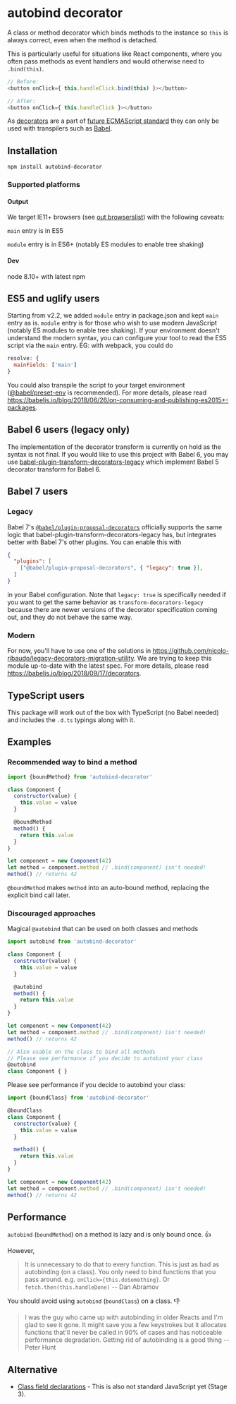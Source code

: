 # autobind decorator

A class or method decorator which binds methods to the instance so `this` is always correct, even when the method is detached.

This is particularly useful for situations like React components, where you often pass methods as event handlers and would otherwise need to `.bind(this)`.

```js
// Before:
<button onClick={ this.handleClick.bind(this) }></button>

// After:
<button onClick={ this.handleClick }></button>
```

As [decorators](https://github.com/wycats/javascript-decorators) are a part of [future ECMAScript standard](https://github.com/tc39/proposals) they can only be used with transpilers such as [Babel](http://babeljs.io).

## Installation

```
npm install autobind-decorator
```

### Supported platforms

#### Output

We target IE11+ browsers (see [out browserslist](./src/browserslist)) with the following caveats:

`main` entry is in ES5

`module` entry is in ES6+ (notably ES modules to enable tree shaking)

#### Dev

node 8.10+ with latest npm

## ES5 and uglify users

Starting from v2.2, we added `module` entry in package.json and kept `main` entry as is. `module` entry is for those who wish to use modern JavaScript (notably ES modules to enable tree shaking). If your environment doesn't understand the modern syntax, you can configure your tool to read the ES5 script via the `main` entry. EG: with webpack, you could do

```js
resolve: {
  mainFields: ['main']
}
```

You could also transpile the script to your target environment ([@babel/preset-env](https://babeljs.io/docs/en/babel-preset-env) is recommended). For more details, please read https://babeljs.io/blog/2018/06/26/on-consuming-and-publishing-es2015+-packages.

## Babel 6 users (legacy only)

The implementation of the decorator transform is currently on hold as the syntax is not final. If you would like to use this project with Babel 6, you may use [babel-plugin-transform-decorators-legacy](https://github.com/loganfsmyth/babel-plugin-transform-decorators-legacy) which implement Babel 5 decorator transform for Babel 6.

## Babel 7 users

### Legacy

Babel 7's [`@babel/plugin-proposal-decorators`](https://babeljs.io/docs/en/babel-plugin-proposal-decorators) officially supports the same logic that babel-plugin-transform-decorators-legacy has, but integrates better with Babel 7's other plugins. You can enable this with

```json
{
  "plugins": [
    ["@babel/plugin-proposal-decorators", { "legacy": true }],
  ]
}
```

in your Babel configuration. Note that `legacy: true` is specifically needed if you
want to get the same behavior as `transform-decorators-legacy` because there
are newer versions of the decorator specification coming out, and they do not
behave the same way.

### Modern

For now, you'll have to use one of the solutions in https://github.com/nicolo-ribaudo/legacy-decorators-migration-utility. We are trying to keep this module up-to-date with the latest spec. For more details, please read https://babeljs.io/blog/2018/09/17/decorators.

## TypeScript users

This package will work out of the box with TypeScript (no Babel needed) and includes the `.d.ts` typings along with it.

## Examples

### Recommended way to bind a method

```js
import {boundMethod} from 'autobind-decorator'

class Component {
  constructor(value) {
    this.value = value
  }

  @boundMethod
  method() {
    return this.value
  }
}

let component = new Component(42)
let method = component.method // .bind(component) isn't needed!
method() // returns 42
```

`@boundMethod` makes `method` into an auto-bound method, replacing the explicit bind call later.

### Discouraged approaches

Magical `@autobind` that can be used on both classes and methods

```js
import autobind from 'autobind-decorator'

class Component {
  constructor(value) {
    this.value = value
  }

  @autobind
  method() {
    return this.value
  }
}

let component = new Component(42)
let method = component.method // .bind(component) isn't needed!
method() // returns 42

// Also usable on the class to bind all methods
// Please see performance if you decide to autobind your class
@autobind
class Component { }
```

Please see performance if you decide to autobind your class:

```js
import {boundClass} from 'autobind-decorator'

@boundClass
class Component {
  constructor(value) {
    this.value = value
  }

  method() {
    return this.value
  }
}

let component = new Component(42)
let method = component.method // .bind(component) isn't needed!
method() // returns 42
```

## Performance

`autobind` (`boundMethod`) on a method is lazy and is only bound once. :thumbsup:

However,

> It is unnecessary to do that to every function. This is just as bad as autobinding (on a class). You only need to bind functions that you pass around. e.g. `onClick={this.doSomething}`. Or `fetch.then(this.handleDone)`
  -- Dan Abramov‏

You should avoid using `autobind` (`boundClass`) on a class. :thumbsdown:

> I was the guy who came up with
autobinding in older Reacts and I'm glad
to see it gone. It might save you a few
keystrokes but it allocates functions
that'll never be called in 90% of cases
and has noticeable performance
degradation. Getting rid of autobinding
is a good thing
  -- Peter Hunt

## Alternative

- [Class field declarations](https://babeljs.io/docs/en/babel-plugin-proposal-class-properties) - This is also not standard JavaScript yet (Stage 3).
